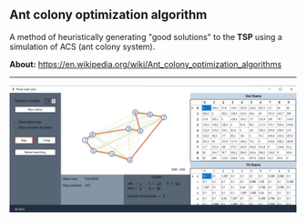 >>>
## Ant colony optimization algorithm

A method of heuristically generating "good solutions" to the **TSP** using a simulation of ACS (ant colony system).

**About:**
https://en.wikipedia.org/wiki/Ant_colony_optimization_algorithms

---

![screenshot](./img/screen.png)
